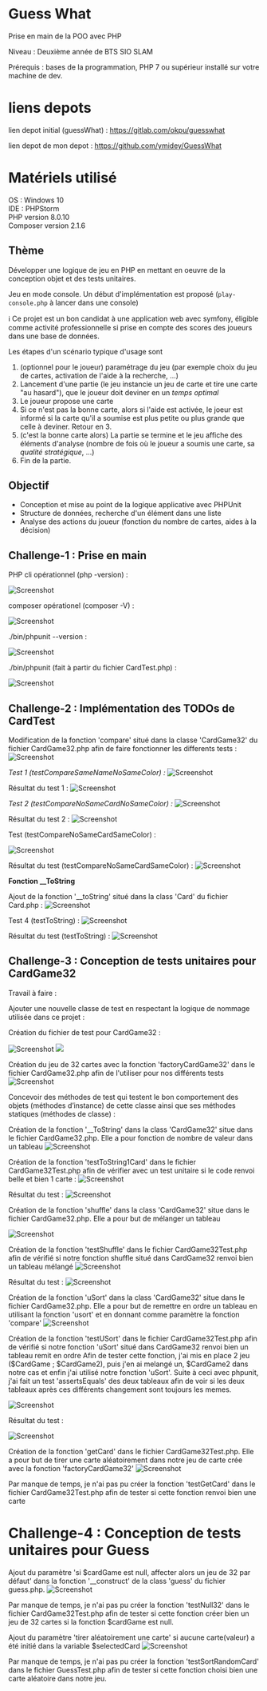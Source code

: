 # Guess What

Prise en main de la POO avec PHP

Niveau : Deuxième année de BTS SIO SLAM

Prérequis : bases de la programmation, PHP 7 ou supérieur installé sur votre machine de dev.

# liens depots 

lien depot initial (guessWhat) : https://gitlab.com/okpu/guesswhat

lien depot de mon depot : https://github.com/ymidey/GuessWhat

# Matériels utilisé

OS : Windows 10  
IDE : PHPStorm  
PHP version 8.0.10  
Composer version 2.1.6  

## Thème 

Développer une logique de jeu en PHP en mettant en oeuvre de la conception objet et des tests unitaires.

Jeu en mode console. Un début d'implémentation est proposé (`play-console.php` à lancer dans une console)

:information_source: Ce projet est un bon candidat à une application web avec symfony, éligible comme activité professionnelle si prise en compte des scores des joueurs dans une base de données.

Les étapes d'un scénario typique d'usage sont 

1. (optionnel pour le joueur) paramétrage du jeu (par exemple choix du jeu de cartes, activation de l'aide à la recherche, ...)
2. Lancement d'une partie (le jeu instancie un jeu de carte et tire une carte "au hasard"), que le joueur doit deviner en un *temps optimal*
3. Le joueur propose une carte
4. Si ce n'est pas la bonne carte, alors si l'aide est activée, le joeur est informé si la carte qu'il a soumise est plus petite ou plus grande que celle à deviner. Retour en 3.
5. (c'est la bonne carte alors) La partie se termine et le jeu affiche des éléments d'analyse (nombre de fois où le joueur a soumis une carte, sa *qualité stratégique*, ...)
6. Fin de la partie.

## Objectif

* Conception et mise au point de la logique applicative avec PHPUnit
* Structure de données, recherche d'un élément dans une liste
* Analyse des actions du joueur (fonction du nombre de cartes, aides à la décision)

## Challenge-1 : Prise en main 

PHP cli opérationnel (php -version) :

![Screenshot](https://github.com/ymidey/GuessWhat/tree/master/doc/php-cli.PNG)

composer opérationel (composer -V) :

![Screenshot](https://github.com/ymidey/GuessWhat/tree/master/doc/Composer-V.PNG)

./bin/phpunit --version :

![Screenshot](https://github.com/ymidey/GuessWhat/tree/master/doc/Php--version.PNG)

./bin/phpunit (fait à partir du fichier CardTest.php) :

![Screenshot](https://github.com/ymidey/GuessWhat/tree/master/doc/PhpUnit-CardTest.PNG)

## Challenge-2 : Implémentation des TODOs de CardTest

Modification de la fonction 'compare' situé dans la classe 'CardGame32' du fichier CardGame32.php afin de faire fonctionner les differents tests :
![Screenshot](https://github.com/ymidey/GuessWhat/tree/master/doc/FonctionCompare.PNG)

_Test 1 (testCompareSameNameNoSameColor) :_
![Screenshot](https://github.com/ymidey/GuessWhat/tree/master/doc/testSameCardNoSameColor.PNG)

Résultat du test 1 :
![Screenshot](https://github.com/ymidey/GuessWhat/tree/master/doc/Resultat1.PNG)

_Test 2 (testCompareNoSameCardNoSameColor) :_
![Screenshot](https://github.com/ymidey/GuessWhat/tree/master/doc/Test2.PNG)

Résultat du test 2 :
![Screenshot](https://github.com/ymidey/GuessWhat/tree/master/doc/Resultat2.PNG)

Test (testCompareNoSameCardSameColor) :

![Screenshot](https://github.com/ymidey/GuessWhat/tree/master/doc/Test3.PNG)

Résultat du test (testCompareNoSameCardSameColor) :
![Screenshot](https://github.com/ymidey/GuessWhat/tree/master/doc/Resultat3.PNG)

**Fonction __ToString** 

Ajout de la fonction '__toString' situé dans la class 'Card' du fichier Card.php :
![Screenshot](https://github.com/ymidey/GuessWhat/tree/master/doc/FonctionTestToString.PNG)

Test 4 (testToString) :
![Screenshot](https://github.com/ymidey/GuessWhat/tree/master/doc/ResultatTestToString.PNG)

Résultat du test (testToString) :
![Screenshot](https://github.com/ymidey/GuessWhat/tree/master/doc/Resultat4.PNG)

## Challenge-3 : Conception de tests unitaires pour CardGame32

Travail à faire :

Ajouter une nouvelle classe de test en respectant la logique de nommage utilisée dans ce projet :

Création du fichier de test pour CardGame32 :

![Screenshot](https://github.com/ymidey/GuessWhat/tree/master/doc/CardGame32.PNG)
![](https://github.com/ymidey/GuessWhat/tree/master/doc/CreationCardGame32.PNG)

Création du jeu de 32 cartes avec la fonction 'factoryCardGame32' dans le fichier CardGame32.php afin de l'utiliser pour nos différents tests
![Screenshot](https://github.com/ymidey/GuessWhat/tree/master/doc/factory.PNG)

Concevoir des méthodes de test qui testent le bon comportement des objets (méthodes d’instance) de cette classe ainsi que ses méthodes statiques (méthodes de classe) :

Création de la fonction '__ToString' dans la class 'CardGame32' situe dans le fichier CardGame32.php.
Elle a pour fonction de nombre de valeur dans un tableau
![Screenshot](https://github.com/ymidey/GuessWhat/tree/master/doc/fonction__tostring.PNG)

Création de la fonction 'testToString1Card' dans le fichier CardGame32Test.php afin de vérifier avec un test unitaire si le code renvoi belle et bien 1 carte :
![Screenshot](https://github.com/ymidey/GuessWhat/tree/master/doc/TestToStringNombreCarte.PNG)

Résultat du test :
![Screenshot](https://github.com/ymidey/GuessWhat/tree/master/doc/1Carte.PNG)

Création de la fonction 'shuffle' dans la class 'CardGame32' situe dans le fichier CardGame32.php.
Elle a pour but de mélanger un tableau

![Screenshot](https://github.com/ymidey/GuessWhat/tree/master/doc/Shuffle.PNG)

Création de la fonction 'testShuffle' dans le fichier CardGame32Test.php afin de vérifié si notre fonction shuffle situé dans CardGame32 renvoi bien un tableau mélangé
![Screenshot](https://github.com/ymidey/GuessWhat/tree/master/doc/TestShuffle.PNG)

Résultat du test :
![Screenshot](https://github.com/ymidey/GuessWhat/tree/master/doc/ResShuffle.PNG)

Création de la fonction 'uSort' dans la class 'CardGame32' situe dans le fichier CardGame32.php.
Elle a pour but de remettre en ordre un tableau en utilisant la fonction 'usort' et en donnant comme paramètre la fonction 'compare'
![Screenshot](https://github.com/ymidey/GuessWhat/tree/master/doc/uSort.PNG)

Création de la fonction 'testUSort' dans le fichier CardGame32Test.php afin de vérifié si notre fonction 'uSort' situé dans CardGame32 renvoi bien un tableau remit en ordre 
Afin de tester cette fonction, j'ai mis en place 2 jeu ($CardGame ; $CardGame2), puis j'en ai melangé un, $CardGame2 dans notre cas et enfin j'ai utilisé notre fonction 'uSort'.
Suite à ceci avec phpunit, j'ai fait un test 'assertsEquals' des deux tableaux afin de voir si les deux tableaux après ces différents changement sont toujours les memes.

![Screenshot](https://github.com/ymidey/GuessWhat/tree/master/doc/testuSort.PNG)

Résultat du test :

![Screenshot](https://github.com/ymidey/GuessWhat/tree/master/doc/testuSort.PNG)

Création de la fonction 'getCard' dans le fichier CardGame32Test.php.
Elle a pour but de tirer une carte aléatoirement dans notre jeu de carte crée avec la fonction 'factoryCardGame32'
![Screenshot](https://github.com/ymidey/GuessWhat/tree/master/doc/fonctionGetCard.PNG)

Par manque de temps, je n'ai pas pu créer la fonction 'testGetCard' dans le fichier CardGame32Test.php afin de tester si cette fonction renvoi bien une carte

# Challenge-4 : Conception de tests unitaires pour Guess

Ajout du paramètre 'si $cardGame est null, affecter alors un jeu de 32 par défaut' dans la fonction '__construct' de la class 'guess' du fichier guess.php.
![Screenshot](https://github.com/ymidey/GuessWhat/tree/master/doc/Splice.PNG)

Par manque de temps, je n'ai pas pu créer la fonction 'testNull32' dans le fichier CardGame32Test.php afin de tester si cette fonction créer bien un jeu de 32 cartes si la fonction $cardGame est null.

Ajout du paramètre 'tirer aléatoirement une carte' si aucune carte(valeur) a été initié dans la variable $selectedCard
![Screenshot](https://github.com/ymidey/GuessWhat/tree/master/doc/selcards.PNG)

Par manque de temps, je n'ai pas pu créer la fonction 'testSortRandomCard' dans le fichier GuessTest.php afin de tester si cette fonction choisi bien une carte aléatoire dans notre jeu.













